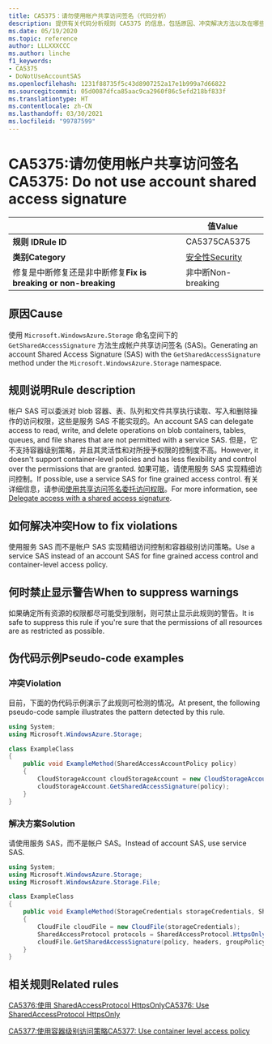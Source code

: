 ```yaml
---
title: CA5375：请勿使用帐户共享访问签名（代码分析）
description: 提供有关代码分析规则 CA5375 的信息，包括原因、冲突解决方法以及在哪些情况下可禁止显示此规则的警告。
ms.date: 05/19/2020
ms.topic: reference
author: LLLXXXCCC
ms.author: linche
f1_keywords:
- CA5375
- DoNotUseAccountSAS
ms.openlocfilehash: 1231f88735f5c43d8907252a17e1b999a7d66822
ms.sourcegitcommit: 05d0087dfca85aac9ca2960f86c5efd218bf833f
ms.translationtype: HT
ms.contentlocale: zh-CN
ms.lasthandoff: 03/30/2021
ms.locfileid: "99787599"
---
```

# <a name="ca5375-do-not-use-account-shared-access-signature"></a><span data-ttu-id="8183e-103">CA5375:请勿使用帐户共享访问签名</span><span class="sxs-lookup"><span data-stu-id="8183e-103">CA5375: Do not use account shared access signature</span></span>

| | <span data-ttu-id="8183e-104">值</span><span class="sxs-lookup"><span data-stu-id="8183e-104">Value</span></span> |
|-|-|
| <span data-ttu-id="8183e-105">**规则 ID**</span><span class="sxs-lookup"><span data-stu-id="8183e-105">**Rule ID**</span></span> |<span data-ttu-id="8183e-106">CA5375</span><span class="sxs-lookup"><span data-stu-id="8183e-106">CA5375</span></span>|
| <span data-ttu-id="8183e-107">**类别**</span><span class="sxs-lookup"><span data-stu-id="8183e-107">**Category**</span></span> |[<span data-ttu-id="8183e-108">安全性</span><span class="sxs-lookup"><span data-stu-id="8183e-108">Security</span></span>](security-warnings.md)|
| <span data-ttu-id="8183e-109">修复是中断修复还是非中断修复</span><span class="sxs-lookup"><span data-stu-id="8183e-109">**Fix is breaking or non-breaking**</span></span> |<span data-ttu-id="8183e-110">非中断</span><span class="sxs-lookup"><span data-stu-id="8183e-110">Non-breaking</span></span>|

## <a name="cause"></a><span data-ttu-id="8183e-111">原因</span><span class="sxs-lookup"><span data-stu-id="8183e-111">Cause</span></span>

<span data-ttu-id="8183e-112">使用 `Microsoft.WindowsAzure.Storage` 命名空间下的 `GetSharedAccessSignature` 方法生成帐户共享访问签名 (SAS)。</span><span class="sxs-lookup"><span data-stu-id="8183e-112">Generating an account Shared Access Signature (SAS) with the `GetSharedAccessSignature` method under the `Microsoft.WindowsAzure.Storage` namespace.</span></span>

## <a name="rule-description"></a><span data-ttu-id="8183e-113">规则说明</span><span class="sxs-lookup"><span data-stu-id="8183e-113">Rule description</span></span>

<span data-ttu-id="8183e-114">帐户 SAS 可以委派对 blob 容器、表、队列和文件共享执行读取、写入和删除操作的访问权限，这些是服务 SAS 不能实现的。</span><span class="sxs-lookup"><span data-stu-id="8183e-114">An account SAS can delegate access to read, write, and delete operations on blob containers, tables, queues, and file shares that are not permitted with a service SAS.</span></span> <span data-ttu-id="8183e-115">但是，它不支持容器级别策略，并且其灵活性和对所授予权限的控制度不高。</span><span class="sxs-lookup"><span data-stu-id="8183e-115">However, it doesn't support container-level policies and has less flexibility and control over the permissions that are granted.</span></span> <span data-ttu-id="8183e-116">如果可能，请使用服务 SAS 实现精细访问控制。</span><span class="sxs-lookup"><span data-stu-id="8183e-116">If possible, use a service SAS for fine grained access control.</span></span> <span data-ttu-id="8183e-117">有关详细信息，请参阅[使用共享访问签名委托访问权限](/rest/api/storageservices/delegate-access-with-shared-access-signature)。</span><span class="sxs-lookup"><span data-stu-id="8183e-117">For more information, see [Delegate access with a shared access signature](/rest/api/storageservices/delegate-access-with-shared-access-signature).</span></span>

## <a name="how-to-fix-violations"></a><span data-ttu-id="8183e-118">如何解决冲突</span><span class="sxs-lookup"><span data-stu-id="8183e-118">How to fix violations</span></span>

<span data-ttu-id="8183e-119">使用服务 SAS 而不是帐户 SAS 实现精细访问控制和容器级别访问策略。</span><span class="sxs-lookup"><span data-stu-id="8183e-119">Use a service SAS instead of an account SAS for fine grained access control and container-level access policy.</span></span>

## <a name="when-to-suppress-warnings"></a><span data-ttu-id="8183e-120">何时禁止显示警告</span><span class="sxs-lookup"><span data-stu-id="8183e-120">When to suppress warnings</span></span>

<span data-ttu-id="8183e-121">如果确定所有资源的权限都尽可能受到限制，则可禁止显示此规则的警告。</span><span class="sxs-lookup"><span data-stu-id="8183e-121">It is safe to suppress this rule if you're sure that the permissions of all resources are as restricted as possible.</span></span>

## <a name="pseudo-code-examples"></a><span data-ttu-id="8183e-122">伪代码示例</span><span class="sxs-lookup"><span data-stu-id="8183e-122">Pseudo-code examples</span></span>

### <a name="violation"></a><span data-ttu-id="8183e-123">冲突</span><span class="sxs-lookup"><span data-stu-id="8183e-123">Violation</span></span>

<span data-ttu-id="8183e-124">目前，下面的伪代码示例演示了此规则可检测的情况。</span><span class="sxs-lookup"><span data-stu-id="8183e-124">At present, the following pseudo-code sample illustrates the pattern detected by this rule.</span></span>

```csharp
using System;
using Microsoft.WindowsAzure.Storage;

class ExampleClass
{
    public void ExampleMethod(SharedAccessAccountPolicy policy)
    {
        CloudStorageAccount cloudStorageAccount = new CloudStorageAccount();
        cloudStorageAccount.GetSharedAccessSignature(policy);
    }
}
```

### <a name="solution"></a><span data-ttu-id="8183e-125">解决方案</span><span class="sxs-lookup"><span data-stu-id="8183e-125">Solution</span></span>

<span data-ttu-id="8183e-126">请使用服务 SAS，而不是帐户 SAS。</span><span class="sxs-lookup"><span data-stu-id="8183e-126">Instead of account SAS, use service SAS.</span></span>

```csharp
using System;
using Microsoft.WindowsAzure.Storage;
using Microsoft.WindowsAzure.Storage.File;

class ExampleClass
{
    public void ExampleMethod(StorageCredentials storageCredentials, SharedAccessFilePolicy policy, SharedAccessFileHeaders headers, string groupPolicyIdentifier, IPAddressOrRange ipAddressOrRange)
    {
        CloudFile cloudFile = new CloudFile(storageCredentials);
        SharedAccessProtocol protocols = SharedAccessProtocol.HttpsOnly;
        cloudFile.GetSharedAccessSignature(policy, headers, groupPolicyIdentifier, protocols, ipAddressOrRange);
    }
}
```

## <a name="related-rules"></a><span data-ttu-id="8183e-127">相关规则</span><span class="sxs-lookup"><span data-stu-id="8183e-127">Related rules</span></span>

[<span data-ttu-id="8183e-128">CA5376:使用 SharedAccessProtocol HttpsOnly</span><span class="sxs-lookup"><span data-stu-id="8183e-128">CA5376: Use SharedAccessProtocol HttpsOnly</span></span>](ca5376.md)

[<span data-ttu-id="8183e-129">CA5377:使用容器级别访问策略</span><span class="sxs-lookup"><span data-stu-id="8183e-129">CA5377: Use container level access policy</span></span>](ca5377.md)

